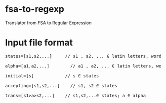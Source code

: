 # fsa-to-regexp
Translator from FSA to Regular Expression
# Input file format
<pre>
states=[s1,s2,...]	   // s1 , s2, ... ∈ latin letters, words and numbers<br/>
alpha=[a1,a2,...]	     // a1 , a2, ... ∈ latin letters, words, numbers and character '_’<br/>
initial=[s]	           // s ∈ states<br/>
accepting=[s1,s2,...]	 // s1, s2 ∈ states<br/>
trans=[s1>a>s2,...]	   // s1,s2,...∈ states; a ∈ alpha<br/>
<pre/>
